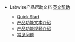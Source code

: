 - Labwise产品帮助文档 [英文帮助](/en/)

    - [Quick Start](/)
    - [产品功能文本介绍](/feature_text.md)
    - [产品功能视频介绍](/feature_vidio.md)
    - [常见问题](/faq.md)
